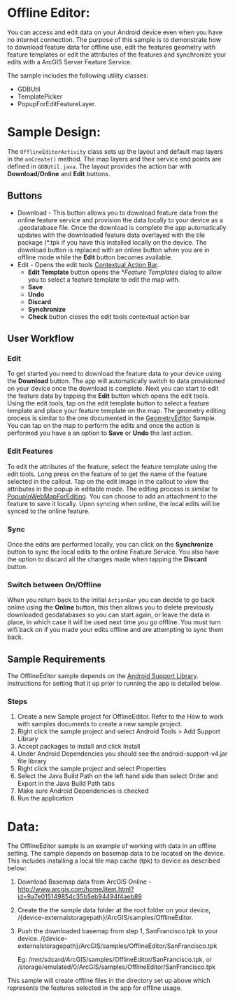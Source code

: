# Offline Editor:
You can access and edit data on your Android device even when you have no internet connection.  The purpose of this sample is to demonstrate how to download feature data for offline use,  edit the features geometry with feature templates or edit the attributes of the features and synchronize your edits with a ArcGIS Server Feature Service. 

The sample includes the following utility classes:

* GDBUtil
* TemplatePicker
* PopupForEditFeatureLayer.

# Sample Design:

The ```OfflineEditorActivity``` class sets up the layout and default map layers in the ```onCreate()``` method. The map layers and their service end points are defined in ```GDBUtil.java```. The layout provides the action bar with **Download/Online** and **Edit** buttons.

## Buttons

* Download - This button allows you to download feature data from the online feature service and provision the data locally to your device as a .geodatabase file.  Once the download is complete the app automatically updates with the downloaded feature data overlayed with the tile package  (*.tpk if you have this installed locally on the device.  The download button is replaced with an online button when you are in offline mode while the **Edit** button becomes available. 
* Edit - Opens the edit tools [Contextual Action Bar](http://developer.android.com/design/patterns/actionbar.html#contextual).
	* **Edit Template** button opens the **Feature Templates* dialog to allow you to select a feature template to edit the map with.  
	* **Save**
	* **Undo**
	* **Discard**
	* **Synchronize**
	* **Check** button closes the edit tools contextual action bar
 
## User Workflow
### Edit
To get started you need to download the feature data to your device using the **Download** button.  The app will automatically switch to data provisioned on your device once the download is complete.  Next you can start to edit the feature data by tapping the **Edit** button which opens the edit tools.  Using the edit tools, tap on the edit template button to select a feature template and place your feature template on the map. The geometry editing process is similar to the one documented in the [GeometryEditor](https://developers.arcgis.com/android/sample-code/geometry-editor/) Sample.
You can tap on the map to perform the edits and once the action is performed you have a an option to **Save** or **Undo** the last action. 

### Edit Features
To edit the attributes of the feature, select the feature template using the edit tools. Long press on the feature of to get the name of the feature selected in the callout. Tap on the edit image in the callout to view the attributes in the popup in editable mode. The editing process is similar to [PopupInWebMapForEditing](https://github.com/Esri/arcgis-runtime-samples-android/tree/master/PopupInWebMapForEditing). You can choose to add an attachment to the feature to save it locally. Upon syncing when online, the local edits will be synced to the online feature.

### Sync
Once the edits are performed locally, you can click on the **Synchronize** button to sync the local edits to the online Feature Service. You also have the option to discard all the changes made when tapping the **Discard** button. 

### Switch between On/Offline
When you return back to the initial ```ActionBar``` you can decide to go back online using the **Online** button, this then allows you to delete previously downloaded geodatabases so you can start again, or leave the data in place, in which case it will be used next time you go offline.  You must turn wifi back on if you made your edits offline and are attempting to sync them back.

## Sample Requirements
The OfflineEditor sample depends on the [Android Support Library](https://developer.android.com/tools/support-library/index.html). Instructions for setting that it up prior to running the app is detailed below. 

### Steps
 1. Create a new Sample project for OfflineEditor. Refer to the How to work with samples documents to create a new sample project.
 2. Right click the sample project and select Android Tools > Add Support Library
 3. Accept packages to install and click Install
 4. Under Android Dependencies you should see the android-support-v4.jar file library
 5. Right click the sample project and select Properties
 6. Select the Java Build Path on the left hand side then select Order and Export in the Java Build Path tabs
 7. Make sure Android Dependencies is checked
 8. Run the application

# Data:
The OfflineEditor sample is an example of working with data in an offline setting.  The sample depends on basemap data to be located on the device. This includes installing a local tile map cache (tpk) to device as described below:

1. Download Basemap data from ArcGIS Online - http://www.arcgis.com/home/item.html?id=9a7e015149854c35b5eb94494f4aeb89 
2. Create the the sample data folder at the root <storage> folder on your device, /{device-externalstoragepath}/ArcGIS/samples/OfflineEditor.  
3. Push the downloaded basemap from step 1, SanFrancisco.tpk to your device.
    /{device-externalstoragepath}/ArcGIS/samples/OfflineEditor/SanFrancisco.tpk
	
	Eg: /mnt/sdcard/ArcGIS/samples/OfflineEditor/SanFrancisco.tpk, or
	   /storage/emulated/0/ArcGIS/samples/OfflineEditor/SanFrancisco.tpk

This sample will create offline files in the directory set up above which represents the features selected in the app for offline usage.  

